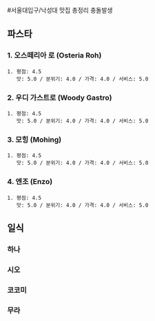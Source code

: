 #서울대입구/낙성대 맛집 총정리 충돌발생
## 파스타
### 1. 오스떼리아 로 (Osteria Roh)
	1. 평점: 4.5 
	   맛: 5.0 / 분위기: 4.0 / 가격: 4.0 / 서비스: 5.0
	   
	
### 2. 우디 가스트로 (Woody Gastro)
	1. 평점: 4.5 
	   맛: 5.0 / 분위기: 4.0 / 가격: 4.0 / 서비스: 5.0
### 3. 모힝 (Mohing)
	1. 평점: 4.5 
	   맛: 5.0 / 분위기: 4.0 / 가격: 4.0 / 서비스: 5.0
### 4. 엔조 (Enzo)
	1. 평점: 4.5 
	   맛: 5.0 / 분위기: 4.0 / 가격: 4.0 / 서비스: 5.0


## 일식
### 하나
### 시오
### 코코미
### 무라
